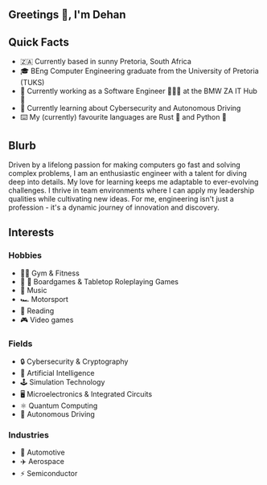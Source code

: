 ## Greetings 👋, I'm Dehan

## Quick Facts
- 🇿🇦 Currently based in sunny Pretoria, South Africa
- 🎓 BEng Computer Engineering graduate from the University of Pretoria (TUKS)
- 💼 Currently working as a Software Engineer 👨🏻‍💻 at the BMW ZA IT Hub 🤖
- 🌱 Currently learning about Cybersecurity and Autonomous Driving
- ⌨️ My (currently) favourite languages are Rust 🦀 and Python 🐍

## Blurb
Driven by a lifelong passion for making computers go fast and solving complex problems, I am an enthusiastic engineer with a talent for diving deep into details. My love for learning keeps me adaptable to ever-evolving challenges. I thrive in team environments where I can apply my leadership qualities while cultivating new ideas. For me, engineering isn't just a profession - it's a dynamic journey of innovation and discovery.

## Interests
### Hobbies
- 🏋🏻 Gym & Fitness
- 🐉 🎲 Boardgames & Tabletop Roleplaying Games
- 🎸 Music
- 🏎️ Motorsport
- 📖 Reading
- 🎮 Video games

### Fields
- 🔒 Cybersecurity & Cryptography
- 🧠 Artificial Intelligence
- 🕹 Simulation Technology
- 🖥️ Microelectronics & Integrated Circuits
- ⚛️ Quantum Computing
- 🚗 Autonomous Driving

### Industries
- 🚗 Automotive
- ✈️ Aerospace
- ⚡️ Semiconductor
